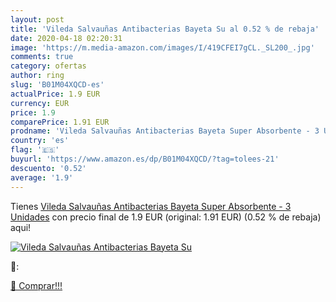 ```yaml
---
layout: post
title: 'Vileda Salvauñas Antibacterias Bayeta Su al 0.52 % de rebaja'
date: 2020-04-18 02:20:31
image: 'https://m.media-amazon.com/images/I/419CFEI7gCL._SL200_.jpg'
comments: true
category: ofertas
author: ring
slug: 'B01M04XQCD-es'
actualPrice: 1.9 EUR
currency: EUR
price: 1.9
comparePrice: 1.91 EUR
prodname: 'Vileda Salvauñas Antibacterias Bayeta Super Absorbente - 3 Unidades'
country: 'es'
flag: '🇪🇸'
buyurl: 'https://www.amazon.es/dp/B01M04XQCD/?tag=tolees-21'
descuento: '0.52'
average: '1.9'
---
```


Tienes [Vileda Salvauñas Antibacterias Bayeta Super Absorbente - 3 Unidades](https://www.amazon.es/dp/B01M04XQCD/?tag=tolees-21) con precio final de  1.9 EUR (original: 1.91 EUR) (0.52 %  de rebaja) aqui!

[![Vileda Salvauñas Antibacterias Bayeta Su](https://m.media-amazon.com/images/I/419CFEI7gCL._SL200_.jpg)](https://www.amazon.es/dp/B01M04XQCD/?tag=tolees-21)

🔎:


[🛒 Comprar!!!](https://www.amazon.es/dp/B01M04XQCD/?tag=tolees-21)
